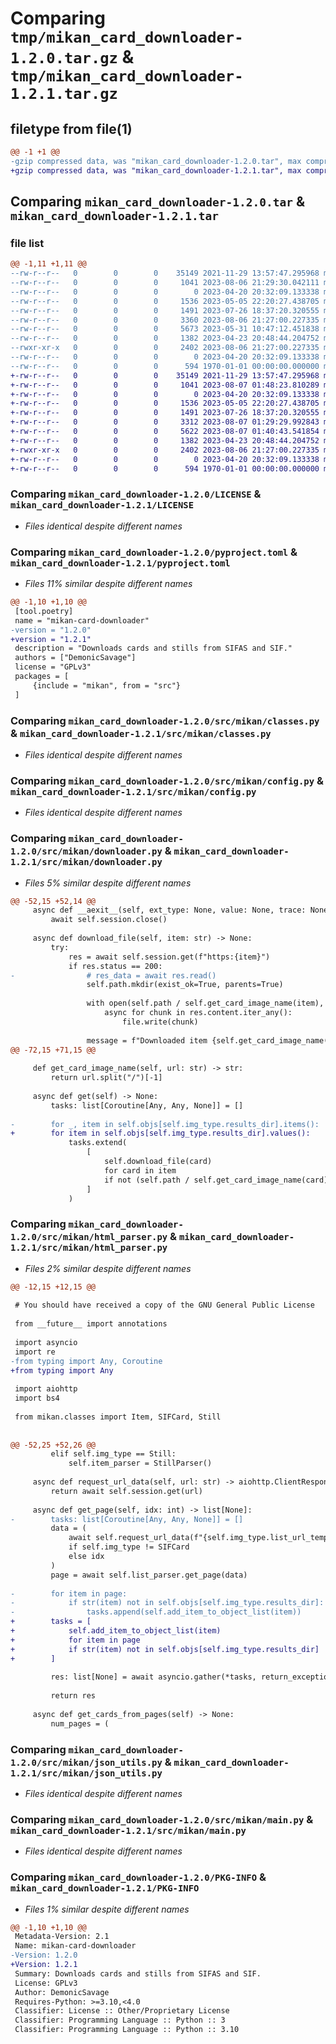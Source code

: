 # Comparing `tmp/mikan_card_downloader-1.2.0.tar.gz` & `tmp/mikan_card_downloader-1.2.1.tar.gz`

## filetype from file(1)

```diff
@@ -1 +1 @@
-gzip compressed data, was "mikan_card_downloader-1.2.0.tar", max compression
+gzip compressed data, was "mikan_card_downloader-1.2.1.tar", max compression
```

## Comparing `mikan_card_downloader-1.2.0.tar` & `mikan_card_downloader-1.2.1.tar`

### file list

```diff
@@ -1,11 +1,11 @@
--rw-r--r--   0        0        0    35149 2021-11-29 13:57:47.295968 mikan_card_downloader-1.2.0/LICENSE
--rw-r--r--   0        0        0     1041 2023-08-06 21:29:30.042111 mikan_card_downloader-1.2.0/pyproject.toml
--rw-r--r--   0        0        0        0 2023-04-20 20:32:09.133338 mikan_card_downloader-1.2.0/src/mikan/__init__.py
--rw-r--r--   0        0        0     1536 2023-05-05 22:20:27.438705 mikan_card_downloader-1.2.0/src/mikan/classes.py
--rw-r--r--   0        0        0     1491 2023-07-26 18:37:20.320555 mikan_card_downloader-1.2.0/src/mikan/config.py
--rw-r--r--   0        0        0     3360 2023-08-06 21:27:00.227335 mikan_card_downloader-1.2.0/src/mikan/downloader.py
--rw-r--r--   0        0        0     5673 2023-05-31 10:47:12.451838 mikan_card_downloader-1.2.0/src/mikan/html_parser.py
--rw-r--r--   0        0        0     1382 2023-04-23 20:48:44.204752 mikan_card_downloader-1.2.0/src/mikan/json_utils.py
--rwxr-xr-x   0        0        0     2402 2023-08-06 21:27:00.227335 mikan_card_downloader-1.2.0/src/mikan/main.py
--rw-r--r--   0        0        0        0 2023-04-20 20:32:09.133338 mikan_card_downloader-1.2.0/src/mikan/py.typed
--rw-r--r--   0        0        0      594 1970-01-01 00:00:00.000000 mikan_card_downloader-1.2.0/PKG-INFO
+-rw-r--r--   0        0        0    35149 2021-11-29 13:57:47.295968 mikan_card_downloader-1.2.1/LICENSE
+-rw-r--r--   0        0        0     1041 2023-08-07 01:48:23.810289 mikan_card_downloader-1.2.1/pyproject.toml
+-rw-r--r--   0        0        0        0 2023-04-20 20:32:09.133338 mikan_card_downloader-1.2.1/src/mikan/__init__.py
+-rw-r--r--   0        0        0     1536 2023-05-05 22:20:27.438705 mikan_card_downloader-1.2.1/src/mikan/classes.py
+-rw-r--r--   0        0        0     1491 2023-07-26 18:37:20.320555 mikan_card_downloader-1.2.1/src/mikan/config.py
+-rw-r--r--   0        0        0     3312 2023-08-07 01:29:29.992843 mikan_card_downloader-1.2.1/src/mikan/downloader.py
+-rw-r--r--   0        0        0     5622 2023-08-07 01:40:43.541854 mikan_card_downloader-1.2.1/src/mikan/html_parser.py
+-rw-r--r--   0        0        0     1382 2023-04-23 20:48:44.204752 mikan_card_downloader-1.2.1/src/mikan/json_utils.py
+-rwxr-xr-x   0        0        0     2402 2023-08-06 21:27:00.227335 mikan_card_downloader-1.2.1/src/mikan/main.py
+-rw-r--r--   0        0        0        0 2023-04-20 20:32:09.133338 mikan_card_downloader-1.2.1/src/mikan/py.typed
+-rw-r--r--   0        0        0      594 1970-01-01 00:00:00.000000 mikan_card_downloader-1.2.1/PKG-INFO
```

### Comparing `mikan_card_downloader-1.2.0/LICENSE` & `mikan_card_downloader-1.2.1/LICENSE`

 * *Files identical despite different names*

### Comparing `mikan_card_downloader-1.2.0/pyproject.toml` & `mikan_card_downloader-1.2.1/pyproject.toml`

 * *Files 11% similar despite different names*

```diff
@@ -1,10 +1,10 @@
 [tool.poetry]
 name = "mikan-card-downloader"
-version = "1.2.0"
+version = "1.2.1"
 description = "Downloads cards and stills from SIFAS and SIF."
 authors = ["DemonicSavage"]
 license = "GPLv3"
 packages = [
     {include = "mikan", from = "src"}
 ]
```

### Comparing `mikan_card_downloader-1.2.0/src/mikan/classes.py` & `mikan_card_downloader-1.2.1/src/mikan/classes.py`

 * *Files identical despite different names*

### Comparing `mikan_card_downloader-1.2.0/src/mikan/config.py` & `mikan_card_downloader-1.2.1/src/mikan/config.py`

 * *Files identical despite different names*

### Comparing `mikan_card_downloader-1.2.0/src/mikan/downloader.py` & `mikan_card_downloader-1.2.1/src/mikan/downloader.py`

 * *Files 5% similar despite different names*

```diff
@@ -52,15 +52,14 @@
     async def __aexit__(self, ext_type: None, value: None, trace: None) -> None:
         await self.session.close()
 
     async def download_file(self, item: str) -> None:
         try:
             res = await self.session.get(f"https:{item}")
             if res.status == 200:
-                # res_data = await res.read()
                 self.path.mkdir(exist_ok=True, parents=True)
 
                 with open(self.path / self.get_card_image_name(item), "wb") as file:
                     async for chunk in res.content.iter_any():
                         file.write(chunk)
 
                 message = f"Downloaded item {self.get_card_image_name(item)}."
@@ -72,15 +71,15 @@
 
     def get_card_image_name(self, url: str) -> str:
         return url.split("/")[-1]
 
     async def get(self) -> None:
         tasks: list[Coroutine[Any, Any, None]] = []
 
-        for _, item in self.objs[self.img_type.results_dir].items():
+        for item in self.objs[self.img_type.results_dir].values():
             tasks.extend(
                 [
                     self.download_file(card)
                     for card in item
                     if not (self.path / self.get_card_image_name(card)).exists()
                 ]
             )
```

### Comparing `mikan_card_downloader-1.2.0/src/mikan/html_parser.py` & `mikan_card_downloader-1.2.1/src/mikan/html_parser.py`

 * *Files 2% similar despite different names*

```diff
@@ -12,15 +12,15 @@
 
 # You should have received a copy of the GNU General Public License
 
 from __future__ import annotations
 
 import asyncio
 import re
-from typing import Any, Coroutine
+from typing import Any
 
 import aiohttp
 import bs4
 
 from mikan.classes import Item, SIFCard, Still
 
 
@@ -52,25 +52,26 @@
         elif self.img_type == Still:
             self.item_parser = StillParser()
 
     async def request_url_data(self, url: str) -> aiohttp.ClientResponse:
         return await self.session.get(url)
 
     async def get_page(self, idx: int) -> list[None]:
-        tasks: list[Coroutine[Any, Any, None]] = []
         data = (
             await self.request_url_data(f"{self.img_type.list_url_template}{idx}")
             if self.img_type != SIFCard
             else idx
         )
         page = await self.list_parser.get_page(data)
 
-        for item in page:
-            if str(item) not in self.objs[self.img_type.results_dir]:
-                tasks.append(self.add_item_to_object_list(item))
+        tasks = [
+            self.add_item_to_object_list(item)
+            for item in page
+            if str(item) not in self.objs[self.img_type.results_dir]
+        ]
 
         res: list[None] = await asyncio.gather(*tasks, return_exceptions=False)
 
         return res
 
     async def get_cards_from_pages(self) -> None:
         num_pages = (
```

### Comparing `mikan_card_downloader-1.2.0/src/mikan/json_utils.py` & `mikan_card_downloader-1.2.1/src/mikan/json_utils.py`

 * *Files identical despite different names*

### Comparing `mikan_card_downloader-1.2.0/src/mikan/main.py` & `mikan_card_downloader-1.2.1/src/mikan/main.py`

 * *Files identical despite different names*

### Comparing `mikan_card_downloader-1.2.0/PKG-INFO` & `mikan_card_downloader-1.2.1/PKG-INFO`

 * *Files 1% similar despite different names*

```diff
@@ -1,10 +1,10 @@
 Metadata-Version: 2.1
 Name: mikan-card-downloader
-Version: 1.2.0
+Version: 1.2.1
 Summary: Downloads cards and stills from SIFAS and SIF.
 License: GPLv3
 Author: DemonicSavage
 Requires-Python: >=3.10,<4.0
 Classifier: License :: Other/Proprietary License
 Classifier: Programming Language :: Python :: 3
 Classifier: Programming Language :: Python :: 3.10
```

